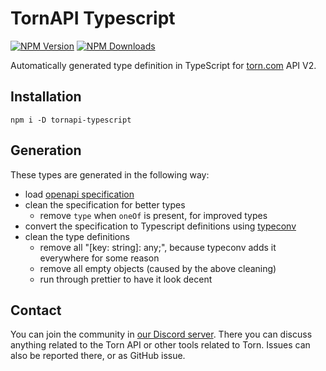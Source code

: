 # TornAPI Typescript

[![NPM Version](https://img.shields.io/npm/v/tornapi-typescript)](https://www.npmjs.com/package/tornapi-typescript)
[![NPM Downloads](https://img.shields.io/npm/d18m/tornapi-typescript)](https://www.npmjs.com/package/tornapi-typescript)

Automatically generated type definition in TypeScript for [torn.com](https://torn.com) API V2.

## Installation

`npm i -D tornapi-typescript`

## Generation

These types are generated in the following way:

* load [openapi specification](https://www.torn.com/swagger/openapi.json)
* clean the specification for better types
  * remove `type` when `oneOf` is present, for improved types
* convert the specification to Typescript definitions using [typeconv](https://github.com/grantila/typeconv)
* clean the type definitions
  * remove all "[key: string]: any;", because typeconv adds it everywhere for some reason
  * remove all empty objects (caused by the above cleaning)
  * run through prettier to have it look decent

## Contact

You can join the community in [our Discord server](https://discord.gg/2wb7GKN). There you can discuss anything related
to the Torn API or other tools related to Torn. Issues can also be reported there, or as GitHub issue.
